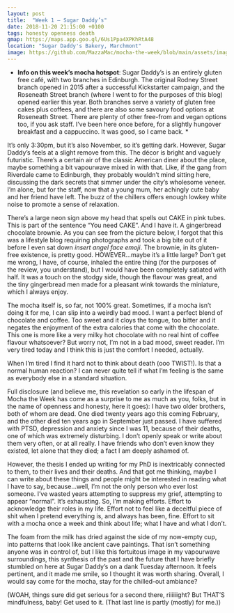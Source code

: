 ```yaml
---
layout: post
title:  "Week 1 – Sugar Daddy’s"
date: 2018-11-20 21:15:00 +0100
tags: honesty openness death
gmap: https://maps.app.goo.gl/6Us1Ppa4XPKhRtA48
location: "Sugar Daddy's Bakery, Marchmont"
image: https://github.com/MazzaMac/mocha-the-week/blob/main/assets/images/posts/sugardaddies-nov-2018.jpg?raw=true
---
```


* **Info on this week’s mocha hotspot**: Sugar Daddy’s is an entirely gluten free café, with two branches in Edinburgh. The original Rodney Street branch opened in 2015 after a successful Kickstarter campaign, and the Roseneath Street branch (where I went to for the purposes of this blog) opened earlier this year. Both branches serve a variety of gluten free cakes plus coffees, and there are also some savoury food options at Roseneath Street. There are plenty of other free-from and vegan options too, if you ask staff. I’ve been here once before, for a slightly hungover breakfast and a cappuccino. It was good, so I came back. *

It’s only 3:30pm, but it’s also November, so it’s getting dark. However, Sugar Daddy’s feels at a slight remove from this. The décor is bright and vaguely futuristic. There’s a certain air of the classic American diner about the place, maybe something a bit vapourwave mixed in with that. Like, if the gang from Riverdale came to Edinburgh, they probably wouldn’t mind sitting here, discussing the dark secrets that simmer under the city’s wholesome veneer. I’m alone, but for the staff, now that a young mum, her achingly cute baby and her friend have left. The buzz of the chillers offers enough lowkey white noise to promote a sense of relaxation.

There’s a large neon sign above my head that spells out CAKE in pink tubes. This is part of the sentence “You need CAKE”. And I have it. A gingerbread chocolate brownie. As you can see from the picture below, I forgot that this was a lifestyle blog requiring photographs and took a big bite out of it before I even sat down *insert angel face emoji*. The brownie, in its gluten-free existence, is pretty good. HOWEVER…maybe it’s a little large? Don’t get me wrong, I have, of course, inhaled the entire thing (for the purposes of the review, you understand), but I would have been completely satiated with half. It was a touch on the stodgy side, though the flavour was great, and the tiny gingerbread men made for a pleasant wink towards the miniature, which I always enjoy. 

The mocha itself is, so far, not 100% great. Sometimes, if a mocha isn’t doing it for me, I can slip into a weirdly bad mood. I want a perfect blend of chocolate and coffee. Too sweet and it cloys the tongue, too bitter and it negates the enjoyment of the extra calories that come with the chocolate. This one is more like a very milky hot chocolate with no real hint of coffee flavour whatsoever? But worry not, I’m not in a bad mood, sweet reader. I’m very tired today and I think this is just the comfort I needed, actually. 

When I’m tired I find it hard not to think about death (ooo TWIST!). Is that a normal human reaction? I can never quite tell if what I’m feeling is the same as everybody else in a standard situation. 

Full disclosure (and believe me, this revelation so early in the lifespan of Mocha the Week has come as a surprise to me as much as you, folks, but in the name of openness and honesty, here it goes): I have two older brothers, both of whom are dead. One died twenty years ago this coming February, and the other died ten years ago in September just passed. I have suffered with PTSD, depression and anxiety since I was 11, because of their deaths, one of which was extremely disturbing. I don’t openly speak or write about them very often, or at all really. I have friends who don’t even know they existed, let alone that they died; a fact I am deeply ashamed of.

However, the thesis I ended up writing for my PhD is inextricably connected to them, to their lives and their deaths. And that got me thinking, maybe I can write about these things and people might be interested in reading what I have to say, because…well, I’m not the only person who ever lost someone. I’ve wasted years attempting to suppress my grief, attempting to appear “normal”. It’s exhausting. So, I’m making efforts. Effort to acknowledge their roles in my life. Effort not to feel like a deceitful piece of shit when I pretend everything is, and always has been, fine. Effort to sit with a mocha once a week and think about life; what I have and what I don’t. 

The foam from the milk has dried against the side of my now-empty cup, into patterns that look like ancient cave paintings. That isn’t something anyone was in control of, but I like this fortuitous image in my vapourwave surroundings, this synthesis of the past and the future that I have briefly stumbled on here at Sugar Daddy’s on a dank Tuesday afternoon. It feels pertinent, and it made me smile, so I thought it was worth sharing. Overall, I would say come for the mocha, stay for the chilled-out ambiance? 

(WOAH, things sure did get serious for a second there, riiiiiight? But THAT’S mindfulness, baby! Get used to it. (That last line is partly (mostly) for me.))